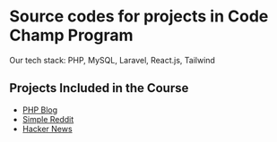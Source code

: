 # Source codes for projects in Code Champ Program

Our tech stack: PHP, MySQL, Laravel, React.js, Tailwind

## Projects Included in the Course

- [PHP Blog](https://github.com/thethmuu/CIY-Code-Champ/tree/php-blog)
- [Simple Reddit](https://github.com/thethmuu/CIY-Code-Champ/tree/reddit)
- [Hacker News](https://github.com/thethmuu/CIY-Code-Champ/tree/hacker-news)
